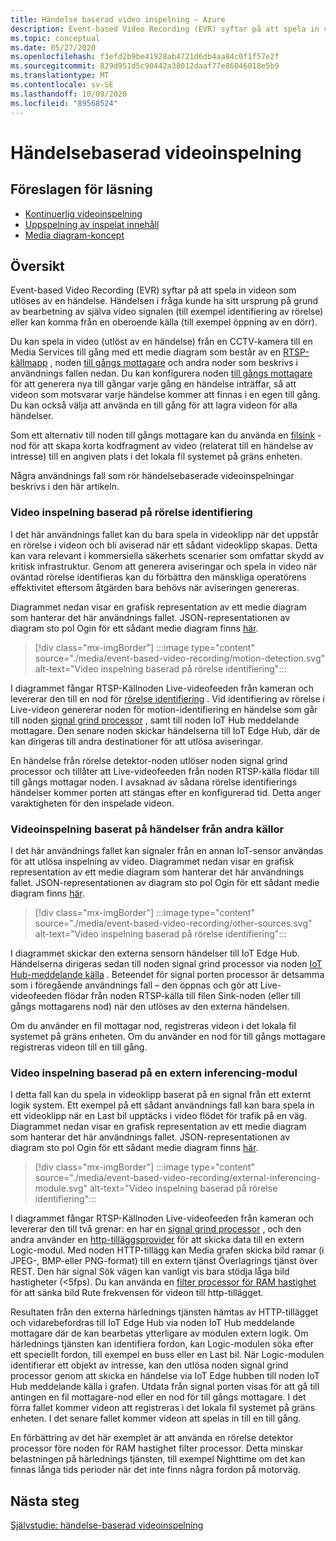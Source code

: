 ```yaml
---
title: Händelse baserad video inspelning – Azure
description: Event-based Video Recording (EVR) syftar på att spela in videon som utlöses av en händelse. Händelsen i fråga kunde ha sitt ursprung på grund av bearbetning av själva video signalen (till exempel identifiering av rörelse) eller kan komma från en oberoende källa (till exempel öppning av en dörr).  Några användnings fall som rör händelsebaserade videoinspelningar beskrivs i den här artikeln.
ms.topic: conceptual
ms.date: 05/27/2020
ms.openlocfilehash: f3efd2b9be41928ab4721d6db4aa84c0f1f57e2f
ms.sourcegitcommit: 829d951d5c90442a38012daaf77e86046018e5b9
ms.translationtype: MT
ms.contentlocale: sv-SE
ms.lasthandoff: 10/09/2020
ms.locfileid: "89568524"
---
```

# <a name="event-based-video-recording"></a>Händelsebaserad videoinspelning  
 
## <a name="suggested-pre-reading"></a>Föreslagen för läsning  

* [Kontinuerlig videoinspelning](continuous-video-recording-concept.md)
* [Uppspelning av inspelat innehåll](video-playback-concept.md)
* [Media diagram-koncept](media-graph-concept.md)

## <a name="overview"></a>Översikt 

Event-based Video Recording (EVR) syftar på att spela in videon som utlöses av en händelse. Händelsen i fråga kunde ha sitt ursprung på grund av bearbetning av själva video signalen (till exempel identifiering av rörelse) eller kan komma från en oberoende källa (till exempel öppning av en dörr). 

Du kan spela in video (utlöst av en händelse) från en CCTV-kamera till en Media Services till gång med ett medie diagram som består av en [RTSP-källmapp](media-graph-concept.md#rtsp-source) , noden [till gångs mottagare](media-graph-concept.md#asset-sink) och andra noder som beskrivs i användnings fallen nedan. Du kan konfigurera noden [till gångs mottagare](media-graph-concept.md#asset-sink) för att generera nya till gångar varje gång en händelse inträffar, så att videon som motsvarar varje händelse kommer att finnas i en egen till gång. Du kan också välja att använda en till gång för att lagra videon för alla händelser. 

Som ett alternativ till noden till gångs mottagare kan du använda en [filsink](media-graph-concept.md#file-sink) -nod för att skapa korta kodfragment av video (relaterat till en händelse av intresse) till en angiven plats i det lokala fil systemet på gräns enheten. 

Några användnings fall som rör händelsebaserade videoinspelningar beskrivs i den här artikeln.

### <a name="video-recording-based-on-motion-detection"></a>Video inspelning baserad på rörelse identifiering  

I det här användnings fallet kan du bara spela in videoklipp när det uppstår en rörelse i videon och bli aviserad när ett sådant videoklipp skapas. Detta kan vara relevant i kommersiella säkerhets scenarier som omfattar skydd av kritisk infrastruktur. Genom att generera aviseringar och spela in video när oväntad rörelse identifieras kan du förbättra den mänskliga operatörens effektivitet eftersom åtgärden bara behövs när aviseringen genereras.

Diagrammet nedan visar en grafisk representation av ett medie diagram som hanterar det här användnings fallet. JSON-representationen av diagram sto pol Ogin för ett sådant medie diagram finns [här](https://github.com/Azure/live-video-analytics/blob/master/MediaGraph/topologies/evr-motion-assets/topology.json).

> [!div class="mx-imgBorder"]
> :::image type="content" source="./media/event-based-video-recording/motion-detection.svg" alt-text="Video inspelning baserad på rörelse identifiering":::

I diagrammet fångar RTSP-Källnoden Live-videofeeden från kameran och levererar den till en nod för [rörelse identifiering](media-graph-concept.md#motion-detection-processor) . Vid identifiering av rörelse i Live-videon genererar noden för motion-identifiering en händelse som går till noden [signal grind processor](media-graph-concept.md#signal-gate-processor) , samt till noden IoT Hub meddelande mottagare. Den senare noden skickar händelserna till IoT Edge Hub, där de kan dirigeras till andra destinationer för att utlösa aviseringar. 

En händelse från rörelse detektor-noden utlöser noden signal grind processor och tillåter att Live-videofeeden från noden RTSP-källa flödar till till gångs mottagar noden. I avsaknad av sådana rörelse identifierings händelser kommer porten att stängas efter en konfigurerad tid. Detta anger varaktigheten för den inspelade videon.

### <a name="video-recording-based-on-events-from-other-sources"></a>Videoinspelning baserat på händelser från andra källor  

I det här användnings fallet kan signaler från en annan IoT-sensor användas för att utlösa inspelning av video. Diagrammet nedan visar en grafisk representation av ett medie diagram som hanterar det här användnings fallet. JSON-representationen av diagram sto pol Ogin för ett sådant medie diagram finns [här](https://github.com/Azure/live-video-analytics/blob/master/MediaGraph/topologies/evr-hubMessage-files/topology.json).

> [!div class="mx-imgBorder"]
> :::image type="content" source="./media/event-based-video-recording/other-sources.svg" alt-text="Video inspelning baserad på rörelse identifiering":::

I diagrammet skickar den externa sensorn händelser till IoT Edge Hub. Händelserna dirigeras sedan till noden signal grind processor via noden [IoT Hub-meddelande källa](media-graph-concept.md#iot-hub-message-source) . Beteendet för signal porten processor är detsamma som i föregående användnings fall – den öppnas och gör att Live-videofeeden flödar från noden RTSP-källa till filen Sink-noden (eller till gångs mottagarens nod) när den utlöses av den externa händelsen. 

Om du använder en fil mottagar nod, registreras videon i det lokala fil systemet på gräns enheten. Om du använder en nod för till gångs mottagare registreras videon till en till gång.

### <a name="video-recording-based-on-an-external-inferencing-module"></a>Video inspelning baserad på en extern inferencing-modul 

I detta fall kan du spela in videoklipp baserat på en signal från ett externt logik system. Ett exempel på ett sådant användnings fall kan bara spela in ett videoklipp när en Last bil upptäcks i video flödet för trafik på en väg. Diagrammet nedan visar en grafisk representation av ett medie diagram som hanterar det här användnings fallet. JSON-representationen av diagram sto pol Ogin för ett sådant medie diagram finns [här](https://github.com/Azure/live-video-analytics/blob/master/MediaGraph/topologies/evr-hubMessage-assets/topology.json).

> [!div class="mx-imgBorder"]
> :::image type="content" source="./media/event-based-video-recording/external-inferencing-module.svg" alt-text="Video inspelning baserad på rörelse identifiering":::

I diagrammet fångar RTSP-Källnoden Live-videofeeden från kameran och levererar den till två grenar: en har en [signal grind processor](media-graph-concept.md#signal-gate-processor) , och den andra använder en [http-tilläggsprovider](media-graph-concept.md) för att skicka data till en extern Logic-modul. Med noden HTTP-tillägg kan Media grafen skicka bild ramar (i JPEG-, BMP-eller PNG-format) till en extern tjänst Överlagrings tjänst över REST. Den här signal Sök vägen kan vanligt vis bara stödja låga bild hastigheter (<5fps). Du kan använda en [filter processor för RAM hastighet](media-graph-concept.md#frame-rate-filter-processor) för att sänka bild Rute frekvensen för videon till http-tillägget.

Resultaten från den externa härlednings tjänsten hämtas av HTTP-tillägget och vidarebefordras till IoT Edge Hub via noden IoT Hub meddelande mottagare där de kan bearbetas ytterligare av modulen extern logik. Om härlednings tjänsten kan identifiera fordon, kan Logic-modulen söka efter ett speciellt fordon, till exempel en buss eller en Last bil. När Logic-modulen identifierar ett objekt av intresse, kan den utlösa noden signal grind processor genom att skicka en händelse via IoT Edge hubben till noden IoT Hub meddelande källa i grafen. Utdata från signal porten visas för att gå till antingen en fil mottagare-nod eller en nod för till gångs mottagare. I det förra fallet kommer videon att registreras i det lokala fil systemet på gräns enheten. I det senare fallet kommer videon att spelas in till en till gång.

En förbättring av det här exemplet är att använda en rörelse detektor processor före noden för RAM hastighet filter processor. Detta minskar belastningen på härlednings tjänsten, till exempel Nighttime om det kan finnas långa tids perioder när det inte finns några fordon på motorväg. 

## <a name="next-steps"></a>Nästa steg

[Självstudie: händelse-baserad videoinspelning](event-based-video-recording-tutorial.md)
